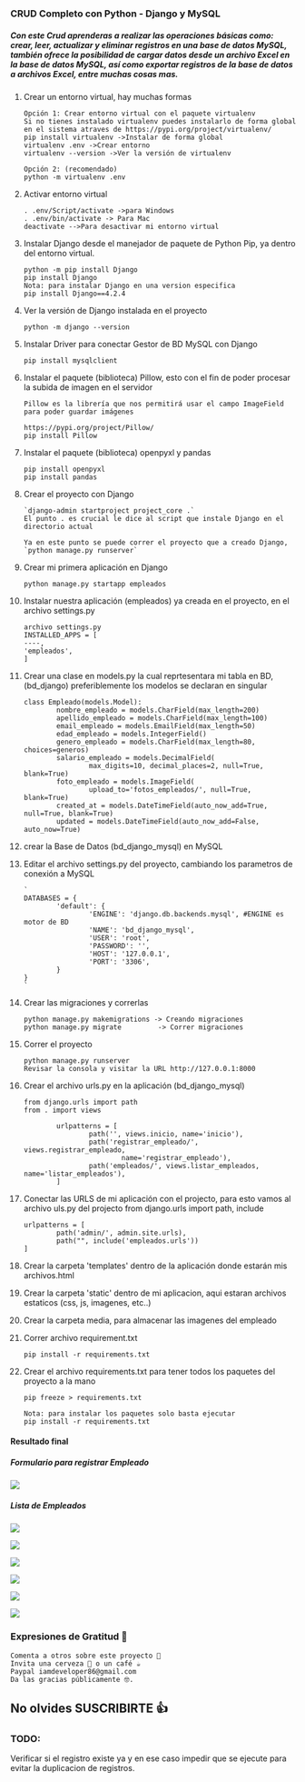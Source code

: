 ### CRUD Completo con Python - Django y MySQL

##### Con este Crud aprenderas a realizar las operaciones básicas como: crear, leer, actualizar y eliminar registros en una base de datos MySQL, también ofrece la posibilidad de cargar datos desde un archivo Excel en la base de datos MySQL, así como exportar registros de la base de datos a archivos Excel, entre muchas cosas mas.

1.  Crear un entorno virtual, hay muchas formas

        Opción 1: Crear entorno virtual con el paquete virtualenv
        Si no tienes instalado virtualenv puedes instalarlo de forma global en el sistema atraves de https://pypi.org/project/virtualenv/
        pip install virtualenv ->Instalar de forma global
        virtualenv .env ->Crear entorno
        virtualenv --version ->Ver la versión de virtualenv

        Opción 2: (recomendado)
        python -m virtualenv .env

2.  Activar entorno virtual

        . .env/Script/activate ->para Windows
        . .env/bin/activate -> Para Mac
        deactivate -->Para desactivar mi entorno virtual

3.  Instalar Django desde el manejador de paquete de Python Pip, ya dentro del entorno virtual.

        python -m pip install Django
        pip install Django
        Nota: para instalar Django en una version especifica
        pip install Django==4.2.4

4.  Ver la versión de Django instalada en el proyecto

        python -m django --version

5.  Instalar Driver para conectar Gestor de BD MySQL con Django

        pip install mysqlclient

6.  Instalar el paquete (biblioteca) Pillow, esto con el fin de poder procesar la subida de imagen en el servidor

        Pillow es la librería que nos permitirá usar el campo ImageField para poder guardar imágenes

        https://pypi.org/project/Pillow/
        pip install Pillow

7.  Instalar el paquete (biblioteca) openpyxl y pandas

        pip install openpyxl
        pip install pandas

8.  Crear el proyecto con Django

        `django-admin startproject project_core .`
        El punto . es crucial le dice al script que instale Django en el directorio actual

        Ya en este punto se puede correr el proyecto que a creado Django,
        `python manage.py runserver`

9.  Crear mi primera aplicación en Django

        python manage.py startapp empleados

10. Instalar nuestra aplicación (empleados) ya creada en el proyecto, en el archivo settings.py

        archivo settings.py
        INSTALLED_APPS = [
        ----,
        'empleados',
        ]

11. Crear una clase en models.py la cual reprtesentara mi tabla en BD,(bd_django) preferiblemente los modelos
    se declaran en singular

        class Empleado(models.Model):
                nombre_empleado = models.CharField(max_length=200)
                apellido_empleado = models.CharField(max_length=100)
                email_empleado = models.EmailField(max_length=50)
                edad_empleado = models.IntegerField()
                genero_empleado = models.CharField(max_length=80, choices=generos)
                salario_empleado = models.DecimalField(
                        max_digits=10, decimal_places=2, null=True, blank=True)
                foto_empleado = models.ImageField(
                        upload_to='fotos_empleados/', null=True, blank=True)
                created_at = models.DateTimeField(auto_now_add=True, null=True, blank=True)
                updated = models.DateTimeField(auto_now_add=False, auto_now=True)

12. crear la Base de Datos (bd_django_mysql) en MySQL

13. Editar el archivo settings.py del proyecto, cambiando los parametros de conexión a MySQL

        `
        DATABASES = {
                'default': {
                        'ENGINE': 'django.db.backends.mysql', #ENGINE es motor de BD
                        'NAME': 'bd_django_mysql',
                        'USER': 'root',
                        'PASSWORD': '',
                        'HOST': '127.0.0.1',
                        'PORT': '3306',
                }
        }
        `

14. Crear las migraciones y correrlas

        python manage.py makemigrations -> Creando migraciones
        python manage.py migrate         -> Correr migraciones

15. Correr el proyecto

        python manage.py runserver
        Revisar la consola y visitar la URL http://127.0.0.1:8000

16. Crear el archivo urls.py en la aplicación (bd_django_mysql)

        from django.urls import path
        from . import views

                urlpatterns = [
                        path('', views.inicio, name='inicio'),
                        path('registrar_empleado/', views.registrar_empleado,
                                name='registrar_empleado'),
                        path('empleados/', views.listar_empleados, name='listar_empleados'),
                ]

17. Conectar las URLS de mi aplicación con el projecto, para esto vamos al archivo uls.py del projecto
    from django.urls import path, include

        urlpatterns = [
                path('admin/', admin.site.urls),
                path("", include('empleados.urls'))
        ]

18. Crear la carpeta 'templates' dentro de la aplicación donde estarán mis archivos.html

19. Crear la carpeta 'static' dentro de mi aplicacion, aqui estaran archivos
    estaticos (css, js, imagenes, etc..)

20. Crear la carpeta media, para almacenar las imagenes del empleado

21. Correr archivo requirement.txt

        pip install -r requirements.txt

22. Crear el archivo requirements.txt para tener todos los paquetes del proyecto a la mano

        pip freeze > requirements.txt

        Nota: para instalar los paquetes solo basta ejecutar
        pip install -r requirements.txt

#### Resultado final

##### Formulario para registrar Empleado
![](https://raw.githubusercontent.com/urian121/imagenes-proyectos-github/master/registrar-empleado-con-django-crud-urian-viera.png)

##### Lista de Empleados

![](https://raw.githubusercontent.com/urian121/imagenes-proyectos-github/master/lista-de-empleados-crud-django-urian-viera.png)

![](https://raw.githubusercontent.com/urian121/imagenes-proyectos-github/master/lista-de-registros-crud-django-urian-viera.png)

![](https://raw.githubusercontent.com/urian121/imagenes-proyectos-github/master/crud-django-mysql-editar-empleado-urian-viera.png)

![](https://raw.githubusercontent.com/urian121/imagenes-proyectos-github/master/crud-django-mysql-detalles-del-empleado-urian.png)

![](https://raw.githubusercontent.com/urian121/imagenes-proyectos-github/master/crud-django-reporte-en-excel-urian-viera.png)

![](https://raw.githubusercontent.com/urian121/imagenes-proyectos-github/master/crud-django-mysql-cargar-masiva-de-registros-urian-viera.png)

### Expresiones de Gratitud 🎁

    Comenta a otros sobre este proyecto 📢
    Invita una cerveza 🍺 o un café ☕
    Paypal iamdeveloper86@gmail.com
    Da las gracias públicamente 🤓.

## No olvides SUSCRIBIRTE 👍


### TODO:

Verificar si el registro existe ya y en ese caso impedir que se ejecute para evitar la duplicacion de registros.
